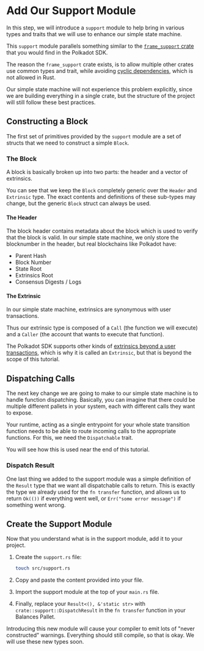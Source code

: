 # Add Our Support Module

In this step, we will introduce a `support` module to help bring in various types and traits that we will use to enhance our simple state machine.

This `support` module parallels something similar to the [`frame_support` crate](https://docs.rs/frame-support/latest/frame_support/) that you would find in the Polkadot SDK.

The reason the `frame_support` crate exists, is to allow multiple other crates use common types and trait, while avoiding [cyclic dependencies](https://users.rust-lang.org/t/how-to-resolve-cyclic-dependency/51387), which is not allowed in Rust.

Our simple state machine will not experience this problem explicitly, since we are building everything in a single crate, but the structure of the project will still follow these best practices.

## Constructing a Block

The first set of primitives provided by the `support` module are a set of structs that we need to construct a simple `Block`.

### The Block

A block is basically broken up into two parts: the header and a vector of extrinsics.

You can see that we keep the `Block` completely generic over the `Header` and `Extrinsic` type. The exact contents and definitions of these sub-types may change, but the generic `Block` struct can always be used.

#### The Header

The block header contains metadata about the block which is used to verify that the block is valid. In our simple state machine, we only store the blocknumber in the header, but real blockchains like Polkadot have:

- Parent Hash
- Block Number
- State Root
- Extrinsics Root
- Consensus Digests / Logs

#### The Extrinsic

In our simple state machine, extrinsics are synonymous with user transactions.

Thus our extrinsic type is composed of a `Call` (the function we will execute) and a `Caller` (the account that wants to execute that function).

The Polkadot SDK supports other kinds of [extrinsics beyond a user transactions](https://docs.rs/sp-runtime/36.0.0/sp_runtime/generic/struct.UncheckedExtrinsic.html), which is why it is called an `Extrinsic`, but that is beyond the scope of this tutorial.

## Dispatching Calls

The next key change we are going to make to our simple state machine is to handle function dispatching. Basically, you can imagine that there could be multiple different pallets in your system, each with different calls they want to expose.

Your runtime, acting as a single entrypoint for your whole state transition function needs to be able to route incoming calls to the appropriate functions. For this, we need the `Dispatchable` trait.

You will see how this is used near the end of this tutorial.

### Dispatch Result

One last thing we added to the support module was a simple definition of the `Result` type that we want all dispatchable calls to return. This is exactly the type we already used for the `fn transfer` function, and allows us to return `Ok(())` if everything went well, or `Err("some error message")` if something went wrong.

## Create the Support Module

Now that you understand what is in the support module, add it to your project.

1. Create the `support.rs` file:

	```bash
	touch src/support.rs
	```

2. Copy and paste the content provided into your file.
3. Import the support module at the top of your `main.rs` file.
4. Finally, replace your `Result<(), &'static str>` with `crate::support::DispatchResult` in the `fn transfer` function in your Balances Pallet.

Introducing this new module will cause your compiler to emit lots of "never constructed" warnings. Everything should still compile, so that is okay. We will use these new types soon.
